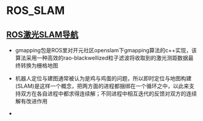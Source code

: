 # ROS_SLAM

## [ROS激光SLAM导航](https://blog.csdn.net/luohuiwu/article/details/92787237)

* gmapping包是ROS里对开元社区openslam下gmapping算法的c++实现，该算法采用一种高效的rao-blackwellized粒子滤波将收取到的激光测距数据最终转换为栅格地图

* 机器人定位与建图通常被认为是鸡与鸡蛋的问题，所以即时定位与地图构建(SLAM)是这样一个概念，把两方面的进程都捆绑在一个循环之中，以此来支持双方在各自进程中都求得连续解；不同进程中相互迭代的反馈对双方的连续解有改进作用

* 